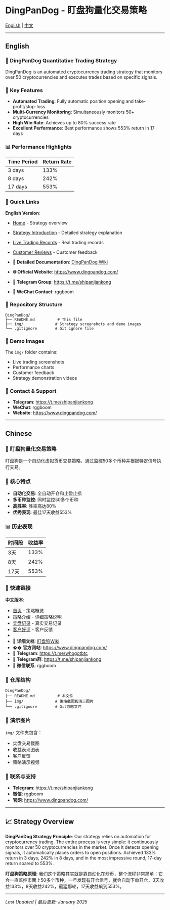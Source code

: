 # DingPanDog - 盯盘狗量化交易策略

[English](#english) | [中文](#chinese)

---

## English

### 🚀 DingPanDog Quantitative Trading Strategy

DingPanDog is an automated cryptocurrency trading strategy that monitors over 50 cryptocurrencies and executes trades based on specific signals.

### 🎯 Key Features

- **Automated Trading**: Fully automatic position opening and take-profit/stop-loss
- **Multi-Currency Monitoring**: Simultaneously monitors 50+ cryptocurrencies
- **High Win Rate**: Achieves up to 80% success rate
- **Excellent Performance**: Best performance shows 553% return in 17 days

### 📊 Performance Highlights

| Time Period | Return Rate |
|-------------|-------------|
| 3 days | 133% |
| 8 days | 242% |
| 17 days | 553% |

### 🔗 Quick Links
**English Version**:

- [Home](https://github.com/Maikefee/DingPanDog/wiki/Home-en) - Strategy overview
- [Strategy Introduction](https://github.com/Maikefee/DingPanDog/wiki/策略介绍-en) - Detailed strategy explanation
- [Live Trading Records](https://github.com/Maikefee/DingPanDog/wiki/实盘记录-en) - Real trading records
- [Customer Reviews](https://github.com/Maikefee/DingPanDog/wiki/客户好评-en) - Customer feedback

- **📖 Detailed Documentation**: [DingPanDog Wiki](https://github.com/Maikefee/DingPanDog/wiki)
- **🌐 Official Website**: https://www.dingpandog.com/
- **📱 Telegram Group**: https://t.me/shipanjiankong
- **💬 WeChat Contact**: rggboom

### 📁 Repository Structure

```
DingPanDog/
├── README.md          # This file
├── img/              # Strategy screenshots and demo images
└── .gitignore        # Git ignore file
```

### 📸 Demo Images

The `img/` folder contains:
- Live trading screenshots
- Performance charts
- Customer feedback
- Strategy demonstration videos

### 🤝 Contact & Support

- **Telegram**: https://t.me/shipanjiankong
- **WeChat**: rggboom
- **Website**: https://www.dingpandog.com/

---

## Chinese

### 🚀 盯盘狗量化交易策略

盯盘狗是一个自动化虚拟货币交易策略，通过监控50多个币种并根据特定信号执行交易。

### 🎯 核心特点

- **自动化交易**: 全自动开仓和止盈止损
- **多币种监控**: 同时监控50多个币种
- **高胜率**: 胜率高达80%
- **优秀表现**: 最佳17天收益553%

### 📊 历史表现

| 时间段 | 收益率 |
|--------|--------|
| 3天 | 133% |
| 8天 | 242% |
| 17天 | 553% |

### 🔗 快速链接

**中文版本**:

- [首页](https://github.com/Maikefee/DingPanDog/wiki/Home) - 策略概览
- [策略介绍](https://github.com/Maikefee/DingPanDog/wiki/策略介绍) - 详细策略说明
- [实盘记录](https://github.com/Maikefee/DingPanDog/wiki/实盘记录) - 真实交易记录
- [客户好评](https://github.com/Maikefee/DingPanDog/wiki/客户好评) - 客户反馈
- 
- **📖 详细文档**: [盯盘狗Wiki](https://github.com/Maikefee/DingPanDog/wiki)
- **�� 官方网站**: https://www.dingpandog.com/
- **📱 Telegram**: https://t.me/whogotbtc
- **📱 Telegram群**: https://t.me/shipanjiankong
- **💬 微信联系**: rggboom

### 📁 仓库结构

```
DingPanDog/
├── README.md          # 本文件
├── img/              # 策略截图和演示图片
└── .gitignore        # Git忽略文件
```

### 📸 演示图片

`img/` 文件夹包含：
- 实盘交易截图
- 收益表现图表
- 客户反馈
- 策略演示视频

### 🤝 联系与支持

- **Telegram**: https://t.me/shipanjiankong
- **微信**: rggboom
- **官网**: https://www.dingpandog.com/

---

## 📈 Strategy Overview

**DingPanDog Strategy Principle**: Our strategy relies on automation for cryptocurrency trading. The entire process is very simple: it continuously monitors over 50 cryptocurrencies in the market. Once it detects opening signals, it automatically places orders to open positions. Achieved 133% return in 3 days, 242% in 8 days, and in the most impressive round, 17-day return soared to 553%.

**盯盘狗策略原理**: 我们这个策略其实就是靠自动化在炒币，整个流程非常简单：它会一直监控市面上50多个币种，一旦发现有开仓信号，就会自动下单开仓，3天收益133%，8天收益242%，最猛那轮，17天收益飙到553%。

---

*Last Updated | 最后更新: January 2025*
